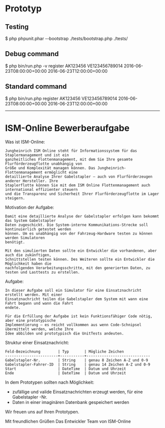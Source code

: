 
# Prototyp

## Testing

   $ php phpunit.phar --bootstrap ./tests/bootstrap.php ./tests/
  
## Debug command  
   
   $ php bin/run.php -v register AK123456 VE123456789014 2016-06-23T08:00:00+00:00 2016-06-23T12:00:00+00:00

## Standard command
  
   $ php bin/run.php register AK123456 VE123456789014 2016-06-23T08:00:00+00:00 2016-06-23T12:00:00+00:00

---------------------------------------------------------------------------------------------------

# ISM-Online Bewerberaufgabe

Was ist ISM-Online:

    Jungheinrich ISM Online steht für Informationssystem für das Staplermanagement und ist ein
    ganzheitliches Flottenmanagement, mit dem Sie Ihre gesamte Flurförderzeugflotte unabhängig von
    Größe und Komplexität managen können. Das Jungheinrich-Flottenmanagement ermöglicht eine
    detaillierte Analyse Ihrer Gabelstapler – auch von Flurförderzeugen anderer Hersteller. Ihre
    Staplerflotte können Sie mit dem ISM Online Flottenmanagement auch international effizienter steuern
    und die Transparenz und Sicherheit Ihrer Flurförderzeugflotte im Lager steigern.

Motivation der Aufgabe:

    Damit eine detaillierte Analyse der Gabelstapler erfolgen kann bekommt das System Gabelstapler
    Daten zugeschickt. Die System-interne Kommunikations-Strecke soll kontinuierlich getestet werden
    können. Um es unabhängig von der Fahrzeug-Hardware testen zu können werden Simulatoren
    benötigt.

    Mit den simulierten Daten sollte ein Entwickler die vorhandenen, aber auch die zukünftigen,
    Schnittstellen testen können. Des Weiteren sollte ein Entwickler die Möglichkeit haben die
    nachfolgenden Verarbeitungsschritte, mit den generierten Daten, zu testen und Lasttests zu erstellen.

Aufgabe:

    In dieser Aufgabe soll ein Simulator für eine Einsatznachricht erstellt werden. Mit einer
    Einsatznachricht teilen die Gabelstapler dem System mit wann eine Fahrt begann und wann die Fahrt
    endete.

    Für die Erfüllung der Aufgabe ist kein Funktionsfähiger Code nötig, aber eine prototypische
    Implementierung – es reicht vollkommen aus wenn Code-Schnipsel übermittelt werden, welche Ihre
    Idee abbilden und prototypisch die UnitTests andeuten.

Struktur einer Einsatznachricht:

    Feld-Bezeichnung		| Typ 		| Mögliche Zeichen
    ------------------------+-----------+-----------------------------
    Gabelstapler-Nr. 		| String	| genau 8 Zeichen A-Z und 0-9
    Gabelstapler-Fahrer-ID 	| String	| genau 14 Zeichen A-Z und 0-9
    Start 					| DateTime 	| Datum und Uhrzeit
    Ende 					| DateTime 	| Datum und Uhrzeit

In dem Prototypen sollten nach Möglichkeit:
- zufällige und valide Einsatznachrichten erzeugt werden, für eine Gabelstapler -Nr.
- Daten in einer imaginären Datenbank gespeichert werden

Wir freuen uns auf Ihren Prototypen.

Mit freundlichen Grüßen
Das Entwickler Team von ISM-Online

